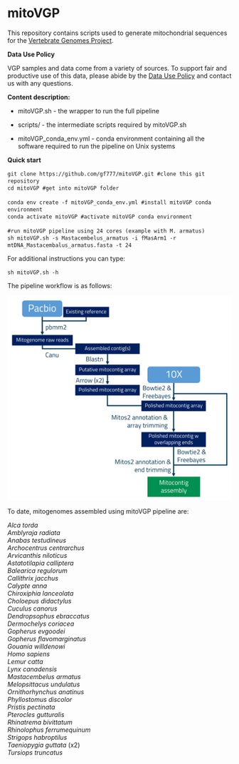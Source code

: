 # mitoVGP
This repository contains scripts used to generate mitochondrial sequences for the <a href="http://www.vertebrategenomesproject.org">Vertebrate Genomes Project</a>.

<b>Data Use Policy</b>

VGP samples and data come from a variety of sources. To support fair and productive use of this data, please abide by the <a href="https://genome10k.soe.ucsc.edu/data-use-policies/">Data Use Policy</a> and contact us with any questions.

<b>Content description:</b>
- mitoVGP.sh - the wrapper to run the full pipeline

- scripts/ - the intermediate scripts required by mitoVGP.sh

- mitoVGP_conda_env.yml - conda environment containing all the software required to run the pipeline on Unix systems

<b>Quick start</b>

```
git clone https://github.com/gf777/mitoVGP.git #clone this git repository
cd mitoVGP #get into mitoVGP folder

conda env create -f mitoVGP_conda_env.yml #install mitoVGP conda environment
conda activate mitoVGP #activate mitoVGP conda environment

#run mitoVGP pipeline using 24 cores (example with M. armatus)
sh mitoVGP.sh -s Mastacembelus_armatus -i fMasArm1 -r mtDNA_Mastacembalus_armatus.fasta -t 24
```

For additional instructions you can type:
```
sh mitoVGP.sh -h
```

The pipeline workflow is as follows:

<img src="MitoVGP_pipeline_Rockefeller_v.2.0.png" />

To date, mitogenomes assembled using mitoVGP pipeline are:

<i>
Alca torda<br/>
Amblyraja radiata<br/>
Anabas testudineus<br/>
Archocentrus centrarchus<br/>
Arvicanthis niloticus<br/>
Astatotilapia calliptera<br/>
Balearica regulorum<br/>
Callithrix jacchus<br/>
Calypte anna <br/>
Chiroxiphia lanceolata<br/>
Choloepus didactylus<br/>
Cuculus canorus<br/>
Dendropsophus ebraccatus<br/>
Dermochelys coriacea<br/>
Gopherus evgoodei <br/>
Gopherus flavomarginatus<br/>
Gouania willdenowi <br/>
Homo sapiens<br/>
Lemur catta<br/>
Lynx canadensis<br/>
Mastacembelus armatus<br/>
Melopsittacus undulatus<br/>
Ornithorhynchus anatinus<br/>
Phyllostomus discolor<br/>
Pristis pectinata<br/>
Pterocles gutturalis<br/>
Rhinatrema bivittatum<br/>
Rhinolophus ferrumequinum<br/>
Strigops habroptilus<br/>
Taeniopygia guttata</i> (x2) <i><br/>
Tursiops truncatus
</i>


